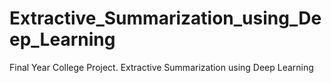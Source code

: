 # Extractive_Summarization_using_Deep_Learning
Final Year College Project. Extractive Summarization using Deep Learning
